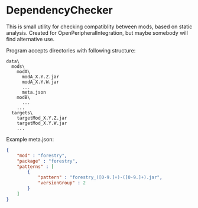 # DependencyChecker

This is small utility for checking compatiblity between mods, based on static analysis.
Created for OpenPeripheralIntegration, but maybe somebody will find alternative use.

Program accepts directories with following structure:
```
data\
  mods\
    modA\
      modA_X.Y.Z.jar
      modA_X.Y.W.jar
      ...
      meta.json
    modB\
      ...
    ...
  targets\
    targetMod_X.Y.Z.jar
    targetMod_X.Y.W.jar
    ...
```

Example meta.json:
```json
{
    "mod" : "forestry",
    "package" : "forestry",
    "patterns" : [
        {
            "pattern" : "forestry_([0-9.]+)-([0-9.]+).jar",
            "versionGroup" : 2
        }
    ]
}
```
